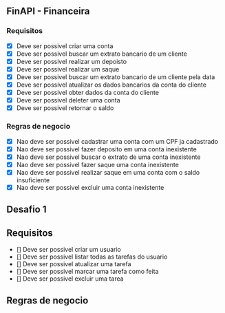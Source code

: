 ## FinAPI - Financeira

### Requisitos

- [X] Deve ser possivel criar uma conta
- [X] Deve ser possivel buscar um extrato bancario de um cliente
- [X] Deve ser possivel realizar um depoisto
- [X] Deve ser possivel realizar um saque
- [X] Deve ser possivel buscar um extrato bancario de um cliente pela data
- [X] Deve ser possivel atualizar os dados bancarios da conta do cliente
- [X] Deve ser possivel obter dados da conta do cliente
- [X] Deve ser possivel deleter uma conta
- [X] Deve ser possivel retornar o saldo

### Regras de negocio

- [X] Nao deve ser possivel cadastrar uma conta com um CPF ja cadastrado
- [X] Nao deve ser possivel fazer deposito em uma conta inexistente
- [X] Nao deve ser possivel buscar o extrato de uma conta inexistente
- [X] Nao deve ser possivel fazer saque uma conta inexistente
- [X] Nao deve ser possivel realizar saque em uma conta com o saldo insuficiente
- [X] Nao deve ser possivel excluir uma conta inexistente

## Desafio 1
## Requisitos

- [] Deve ser possivel criar um usuario
- [] Deve ser possivel listar todas as tarefas do usuario
- [] Deve ser possivel atualizar uma tarefa
- [] Deve ser possivel marcar uma tarefa como feita
- [] Deve ser possivel excluir uma tarea
## Regras de negocio


